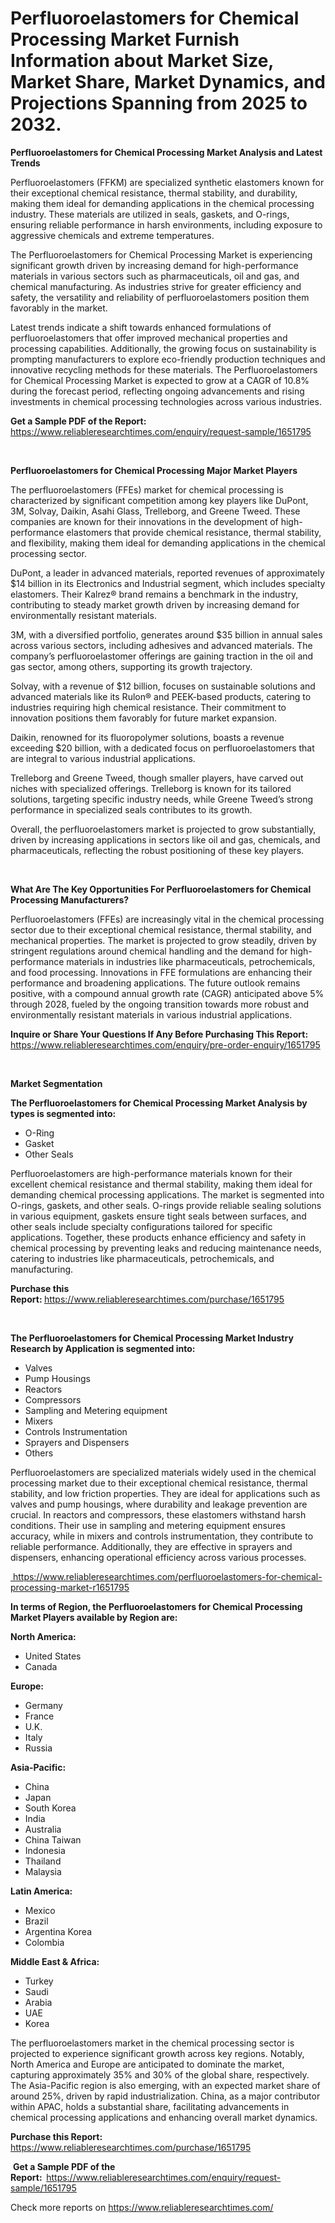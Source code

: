 <p><h1>Perfluoroelastomers for Chemical Processing Market Furnish Information about Market Size, Market Share, Market Dynamics, and Projections Spanning from 2025 to 2032.</h1></p><p><strong>Perfluoroelastomers for Chemical Processing Market Analysis and Latest Trends</strong></p>
<p><p>Perfluoroelastomers (FFKM) are specialized synthetic elastomers known for their exceptional chemical resistance, thermal stability, and durability, making them ideal for demanding applications in the chemical processing industry. These materials are utilized in seals, gaskets, and O-rings, ensuring reliable performance in harsh environments, including exposure to aggressive chemicals and extreme temperatures.</p><p>The Perfluoroelastomers for Chemical Processing Market is experiencing significant growth driven by increasing demand for high-performance materials in various sectors such as pharmaceuticals, oil and gas, and chemical manufacturing. As industries strive for greater efficiency and safety, the versatility and reliability of perfluoroelastomers position them favorably in the market.</p><p>Latest trends indicate a shift towards enhanced formulations of perfluoroelastomers that offer improved mechanical properties and processing capabilities. Additionally, the growing focus on sustainability is prompting manufacturers to explore eco-friendly production techniques and innovative recycling methods for these materials. The Perfluoroelastomers for Chemical Processing Market is expected to grow at a CAGR of 10.8% during the forecast period, reflecting ongoing advancements and rising investments in chemical processing technologies across various industries.</p></p>
<p><strong>Get a Sample PDF of the Report:&nbsp;</strong> <a href="https://www.reliableresearchtimes.com/enquiry/request-sample/1651795?utm_campaign=2956&utm_medium=2&utm_source=Github&utm_content=ia&utm_term=23032025&utm_id=perfluoroelastomers-for-chemical-processing">https://www.reliableresearchtimes.com/enquiry/request-sample/1651795</a></p>
<p>&nbsp;</p>
<p><strong>Perfluoroelastomers for Chemical Processing Major Market Players</strong></p>
<p><p>The perfluoroelastomers (FFEs) market for chemical processing is characterized by significant competition among key players like DuPont, 3M, Solvay, Daikin, Asahi Glass, Trelleborg, and Greene Tweed. These companies are known for their innovations in the development of high-performance elastomers that provide chemical resistance, thermal stability, and flexibility, making them ideal for demanding applications in the chemical processing sector.</p><p>DuPont, a leader in advanced materials, reported revenues of approximately $14 billion in its Electronics and Industrial segment, which includes specialty elastomers. Their Kalrez® brand remains a benchmark in the industry, contributing to steady market growth driven by increasing demand for environmentally resistant materials.</p><p>3M, with a diversified portfolio, generates around $35 billion in annual sales across various sectors, including adhesives and advanced materials. The company’s perfluoroelastomer offerings are gaining traction in the oil and gas sector, among others, supporting its growth trajectory.</p><p>Solvay, with a revenue of $12 billion, focuses on sustainable solutions and advanced materials like its Rulon® and PEEK-based products, catering to industries requiring high chemical resistance. Their commitment to innovation positions them favorably for future market expansion.</p><p>Daikin, renowned for its fluoropolymer solutions, boasts a revenue exceeding $20 billion, with a dedicated focus on perfluoroelastomers that are integral to various industrial applications.</p><p>Trelleborg and Greene Tweed, though smaller players, have carved out niches with specialized offerings. Trelleborg is known for its tailored solutions, targeting specific industry needs, while Greene Tweed’s strong performance in specialized seals contributes to its growth.</p><p>Overall, the perfluoroelastomers market is projected to grow substantially, driven by increasing applications in sectors like oil and gas, chemicals, and pharmaceuticals, reflecting the robust positioning of these key players.</p></p>
<p>&nbsp;</p>
<p><strong>What Are The Key Opportunities For Perfluoroelastomers for Chemical Processing Manufacturers?</strong></p>
<p><p>Perfluoroelastomers (FFEs) are increasingly vital in the chemical processing sector due to their exceptional chemical resistance, thermal stability, and mechanical properties. The market is projected to grow steadily, driven by stringent regulations around chemical handling and the demand for high-performance materials in industries like pharmaceuticals, petrochemicals, and food processing. Innovations in FFE formulations are enhancing their performance and broadening applications. The future outlook remains positive, with a compound annual growth rate (CAGR) anticipated above 5% through 2028, fueled by the ongoing transition towards more robust and environmentally resistant materials in various industrial applications.</p></p>
<p><strong>Inquire or Share Your Questions If Any Before Purchasing This Report:</strong> <a href="https://www.reliableresearchtimes.com/enquiry/pre-order-enquiry/1651795?utm_campaign=2956&utm_medium=2&utm_source=Github&utm_content=ia&utm_term=23032025&utm_id=perfluoroelastomers-for-chemical-processing">https://www.reliableresearchtimes.com/enquiry/pre-order-enquiry/1651795</a></p>
<p>&nbsp;</p>
<p><strong>Market Segmentation</strong></p>
<p><strong>The Perfluoroelastomers for Chemical Processing Market Analysis by types is segmented into:</strong></p>
<p><ul><li>O-Ring</li><li>Gasket</li><li>Other Seals</li></ul></p>
<p><p>Perfluoroelastomers are high-performance materials known for their excellent chemical resistance and thermal stability, making them ideal for demanding chemical processing applications. The market is segmented into O-rings, gaskets, and other seals. O-rings provide reliable sealing solutions in various equipment, gaskets ensure tight seals between surfaces, and other seals include specialty configurations tailored for specific applications. Together, these products enhance efficiency and safety in chemical processing by preventing leaks and reducing maintenance needs, catering to industries like pharmaceuticals, petrochemicals, and manufacturing.</p></p>
<p><strong>Purchase this Report:&nbsp;</strong><a href="https://www.reliableresearchtimes.com/purchase/1651795?utm_campaign=2956&utm_medium=2&utm_source=Github&utm_content=ia&utm_term=23032025&utm_id=perfluoroelastomers-for-chemical-processing">https://www.reliableresearchtimes.com/purchase/1651795</a></p>
<p>&nbsp;</p>
<p><strong>The Perfluoroelastomers for Chemical Processing Market Industry Research by Application is segmented into:</strong></p>
<p><ul><li>Valves</li><li>Pump Housings</li><li>Reactors</li><li>Compressors</li><li>Sampling and Metering equipment</li><li>Mixers</li><li>Controls Instrumentation</li><li>Sprayers and Dispensers</li><li>Others</li></ul></p>
<p><p>Perfluoroelastomers are specialized materials widely used in the chemical processing market due to their exceptional chemical resistance, thermal stability, and low friction properties. They are ideal for applications such as valves and pump housings, where durability and leakage prevention are crucial. In reactors and compressors, these elastomers withstand harsh conditions. Their use in sampling and metering equipment ensures accuracy, while in mixers and controls instrumentation, they contribute to reliable performance. Additionally, they are effective in sprayers and dispensers, enhancing operational efficiency across various processes.</p></p>
<p><a href="https://www.reliableresearchtimes.com/perfluoroelastomers-for-chemical-processing-market-r1651795?utm_campaign=2956&utm_medium=2&utm_source=Github&utm_content=ia&utm_term=23032025&utm_id=perfluoroelastomers-for-chemical-processing">&nbsp;https://www.reliableresearchtimes.com/perfluoroelastomers-for-chemical-processing-market-r1651795</a></p>
<p><strong>In terms of Region, the Perfluoroelastomers for Chemical Processing Market Players available by Region are:</strong></p>
<p>
    <p> <strong> North America: </strong>
        <ul>
            <li>United States</li>
            <li>Canada</li>
        </ul>
        </p> 
    <p> <strong> Europe: </strong>
        <ul>
            <li>Germany</li>
            <li>France</li>
            <li>U.K.</li>
            <li>Italy</li>
            <li>Russia</li>
        </ul>
        </p> 
    <p> <strong> Asia-Pacific: </strong>
        <ul>
            <li>China</li>
            <li>Japan</li>
            <li>South Korea</li>
            <li>India</li>
            <li>Australia</li>
            <li>China Taiwan</li>
            <li>Indonesia</li>
            <li>Thailand</li>
            <li>Malaysia</li>
        </ul>
        </p> 
    <p> <strong> Latin America: </strong>
        <ul>
            <li>Mexico</li>
            <li>Brazil</li>
            <li>Argentina Korea</li>
            <li>Colombia</li>
        </ul>
        </p> 
    <p> <strong> Middle East & Africa: </strong>
        <ul>
            <li>Turkey</li>
            <li>Saudi</li>
            <li>Arabia</li>
            <li>UAE</li>
            <li>Korea</li>
        </ul>
    </p>
    </p>
<p><p>The perfluoroelastomers market in the chemical processing sector is projected to experience significant growth across key regions. Notably, North America and Europe are anticipated to dominate the market, capturing approximately 35% and 30% of the global share, respectively. The Asia-Pacific region is also emerging, with an expected market share of around 25%, driven by rapid industrialization. China, as a major contributor within APAC, holds a substantial share, facilitating advancements in chemical processing applications and enhancing overall market dynamics.</p></p>
<p><strong>Purchase this Report: </strong><a href="https://www.reliableresearchtimes.com/purchase/1651795?utm_campaign=2956&utm_medium=2&utm_source=Github&utm_content=ia&utm_term=23032025&utm_id=perfluoroelastomers-for-chemical-processing">https://www.reliableresearchtimes.com/purchase/1651795</a></p>
<p>&nbsp;<strong>Get a Sample PDF of the Report:&nbsp;&nbsp;</strong><a href="https://www.reliableresearchtimes.com/enquiry/request-sample/1651795?utm_campaign=2956&utm_medium=2&utm_source=Github&utm_content=ia&utm_term=23032025&utm_id=perfluoroelastomers-for-chemical-processing">https://www.reliableresearchtimes.com/enquiry/request-sample/1651795</a></p>
<p><strong></strong></p>
<p>Check more reports on <a href="https://www.reliableresearchtimes.com/?utm_campaign=2956&utm_medium=2&utm_source=Github&utm_content=ia&utm_term=23032025&utm_id=perfluoroelastomers-for-chemical-processing">https://www.reliableresearchtimes.com/</a></p>